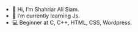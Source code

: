 - 👋 Hi, I’m Shahriar Ali Siam.
- 🌱 I’m currently learning Js.
- 💻 Beginner at C, C++, HTML, CSS, Wordpress.

<!---
shahriar-siam-2k2/shahriar-siam-2k2 is a ✨ special ✨ repository because its `README.md` (this file) appears on your GitHub profile.
You can click the Preview link to take a look at your changes.
--->

